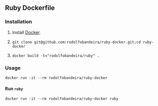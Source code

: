 ## Ruby Dockerfile

### Installation

1. Install [Docker](https://www.docker.com/).

2. `git clone git@github.com:rodolfobandeira/ruby-docker.git;cd ruby-docker`

3. `docker build -t="rodolfobandeira/ruby" .`


### Usage

    docker run -it --rm rodolfobandeira/ruby-docker

#### Run `ruby`

    docker run -it --rm rodolfobandeira/ruby-docker ruby
